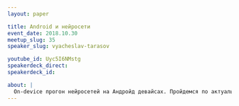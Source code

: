 ```yaml
---
layout: paper

title: Android и нейросети
event_date: 2018.10.30
meetup_slug: 35
speaker_slug: vyacheslav-tarasov

youtube_id: Uyc5I6NMstg
speakerdeck_direct:
speakerdeck_id:

about: |
  On-device прогон нейросетей на Андройд девайсах. Пройдемся по актуальным сдкашкам и текущим тенденциям в этой сфере. ЦПУ и ГПУ вычисления на Android. Запустим сетки под Tensorflow (цпу), SNPE от Qualcomm , MACE от Mi, HaAi от Huawei. Определим оптимальную точку входа для создания своего приложения с использованием нейронок с максимальным охватом рынка мобильных приложений. Доклад рассчитан на начинающих Андройд разработчиков кто решил в своем ПО использовать обученные нейросети.
---
```

